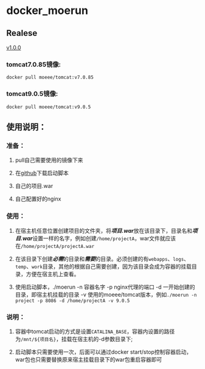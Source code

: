 # docker_moerun



## Realese

[v1.0.0](https://github.com/yyxndd/docker_moerun/releases)



### tomcat7.0.85镜像:

`docker pull moeee/tomcat:v7.0.85`

### tomcat9.0.5镜像:

`docker pull moeee/tomcat:v9.0.5`

## 使用说明：

### 准备：

1. pull自己需要使用的镜像下来

2. 在[github](https://github.com/yyxndd/docker_moerun)下载启动脚本

3. 自己的项目.war

4. 自己配置好的nginx

### 使用：

1. 在宿主机任意位置创建项目的文件夹，将***项目.war***放在该目录下，目录名和***项目.war***设置一样的名字，例如创建`/home/projectA`，war文件就应该在`/home/projectA/projectA.war`

2. 在该目录下创建***必需***的目录和***需要***的目录。必须创建的有`webapps`、`logs`、`temp`、`work`目录，其他的根据自己需要创建，因为该目录会成为容器的挂载目录，方便在宿主机上查看。

3. 使用启动脚本，./moerun -n 容器名字 -p nginx代理的端口 -d 一开始创建的目录，即宿主机挂载的目录 -v 使用的moeee/tomcat版本，例如`./moerun -n project -p 8086 -d /home/projectA -v 9.0.5`

### 说明：

1. 容器中tomcat启动的方式是设置`CATALINA_BASE`，容器内设置的路径为`/mnt/${项目名}`，挂载在宿主机的-d参数目录下;

2. 启动脚本只需要使用一次，后面可以通过docker start/stop控制容器启动，war包也只需要替换原来宿主挂载目录下的war包重启容器即可



